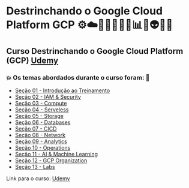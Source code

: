 # Destrinchando o Google Cloud Platform GCP ⚙️☁️🤯👩🏻‍💻🎲📊💾👽🤖🚀
## Curso Destrinchando o Google Cloud Platform (GCP) [Udemy](https://www.udemy.com/course/destrinchando-o-gcp/)
### 💥 Os temas abordados durante o curso foram: 🚀
- [Seção 01 - Introdução ao Treinamento](https://github.com/romulovieira777/Destrinchando_o_Google_Cloud_Platform_GCP/tree/main/Secao_01_Introducao_ao_Treinamento)
- [Seção 02 - IAM & Security](https://github.com/romulovieira777/Destrinchando_o_Google_Cloud_Platform_GCP/tree/main/Secao_02_IAM_%26_Security)
- [Seção 03 - Compute](https://github.com/romulovieira777/Destrinchando_o_Google_Cloud_Platform_GCP/tree/main/Secao_03_Compute)
- [Seção 04 - Serveless](https://github.com/romulovieira777/Destrinchando_o_Google_Cloud_Platform_GCP/tree/main/Secao_04_Serveless)
- [Seção 05 - Storage](https://github.com/romulovieira777/Destrinchando_o_Google_Cloud_Platform_GCP/tree/main/Secao_05_Storage)
- [Seção 06 - Databases](https://github.com/romulovieira777/Destrinchando_o_Google_Cloud_Platform_GCP/tree/main/Secao_06_Databases)
- [Seção 07 - CICD](https://github.com/romulovieira777/Destrinchando_o_Google_Cloud_Platform_GCP/tree/main/Secao_07_CICD)
- [Seção 08 - Network](https://github.com/romulovieira777/Destrinchando_o_Google_Cloud_Platform_GCP/tree/main/Secao_08_Network)
- [Seção 09 - Analytics](https://github.com/romulovieira777/Destrinchando_o_Google_Cloud_Platform_GCP/tree/main/Secao_09_Analytics)
- [Seção 10 - Operations](https://github.com/romulovieira777/Destrinchando_o_Google_Cloud_Platform_GCP/tree/main/Secao_10_Operations)
- [Seção 11 - AI & Machine Learning](https://github.com/romulovieira777/Destrinchando_o_Google_Cloud_Platform_GCP/tree/main/Secao_11_AI_Machine_Learning)
- [Seção 12 - GCP Organization](https://github.com/romulovieira777/Destrinchando_o_Google_Cloud_Platform_GCP/tree/main/Secao_12_GCP_Organization)
- [Seção 13 - Labs]()

Link para o curso: [Udemy](https://www.udemy.com/course/destrinchando-o-gcp/)
